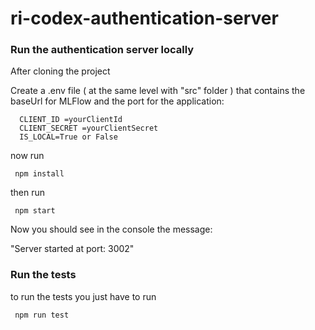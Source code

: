 # ri-codex-authentication-server

### Run the authentication server locally

After cloning the project

Create a .env file ( at the same level with "src" folder ) that contains the baseUrl for MLFlow and the port for the application:

```
  CLIENT_ID =yourClientId
  CLIENT_SECRET =yourClientSecret
  IS_LOCAL=True or False
```

now run

```
 npm install
```

then run

```
 npm start
```

Now you should see in the console the message:

"Server started at port: 3002"

### Run the tests

to run the tests you just have to run

```
 npm run test
```
